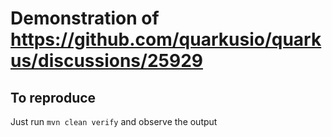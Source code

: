 # Demonstration of https://github.com/quarkusio/quarkus/discussions/25929

## To reproduce

Just run `mvn clean verify` and observe the output
